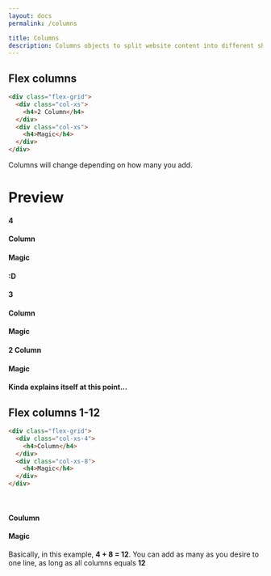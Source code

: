 ```yaml
---
layout: docs
permalink: /columns

title: Columns
description: Columns objects to split website content into different shapes
---
```

## Flex columns
```html
<div class="flex-grid">
  <div class="col-xs">
    <h4>2 Column</h4>
  </div>
  <div class="col-xs">
    <h4>Magic</h4>
  </div>
</div>
```
Columns will change depending on how many you add.

# Preview
<div class="flex-grid">
  <div class="col-xs">
    <div class="box-container turquoise-flat"><h4>4</h4></div>
  </div>
  <div class="col-xs">
    <div class="box-container turquoise-flat"><h4>Column</h4></div>
  </div>
  <div class="col-xs">
    <div class="box-container turquoise-flat"><h4>Magic</h4></div>
  </div>
  <div class="col-xs">
    <div class="box-container turquoise-flat"><h4>:D</h4></div>
  </div>
</div>

<div class="flex-grid">
  <div class="col-xs">
    <div class="box-container turquoise-flat"><h4>3</h4></div>
  </div>
  <div class="col-xs">
    <div class="box-container turquoise-flat"><h4>Column</h4></div>
  </div>
  <div class="col-xs">
    <div class="box-container turquoise-flat"><h4>Magic</h4></div>
  </div>
</div>

<div class="flex-grid">
  <div class="col-xs">
    <div class="box-container turquoise-flat"><h4>2 Column</h4></div>
  </div>
  <div class="col-xs">
    <div class="box-container turquoise-flat"><h4>Magic</h4></div>
  </div>
</div>

<div class="flex-grid">
  <div class="col-xs">
    <div class="box-container turquoise-flat"><h4>Kinda explains itself at this point...</h4></div>
  </div>
</div>

## Flex columns 1-12
```html
<div class="flex-grid">
  <div class="col-xs-4">
    <h4>Column</h4>
  </div>
  <div class="col-xs-8">
    <h4>Magic</h4>
  </div>
</div>
```
<br>
<div class="flex-grid">
  <div class="col-xs-4">
    <div class="box-container turquoise-flat"><h4>Coulumn</h4></div>
  </div>
  <div class="col-xs-8">
    <div class="box-container turquoise-flat"><h4>Magic</h4></div>
  </div>
</div>

Basically, in this example, **4 + 8 = 12**.
You can add as many as you desire to one line, as long as all columns equals **12**
